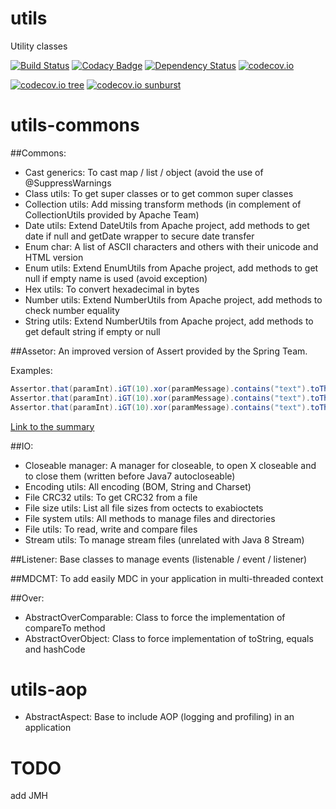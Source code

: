 # utils
Utility classes

[![Build Status](https://travis-ci.org/Gilandel/utils.svg?branch=develop)](https://travis-ci.org/Gilandel/utils)
[![Codacy Badge](https://api.codacy.com/project/badge/grade/e34c82e78aaf45a797721e62a7a31a0a)](https://www.codacy.com/app/gilles/utils)
[![Dependency Status](https://www.versioneye.com/user/projects/571407adfcd19a00415b1a84/badge.svg?style=flat)](https://www.versioneye.com/user/projects/571407adfcd19a00415b1a84)
[![codecov.io](https://codecov.io/github/Gilandel/utils/coverage.svg?branch=develop)](https://codecov.io/gh/Gilandel/utils/branch/develop)

[![codecov.io tree](https://codecov.io/gh/Gilandel/utils/branch/develop/graphs/tree.svg)](https://codecov.io/gh/Gilandel/utils/branch/develop)
[![codecov.io sunburst](https://codecov.io/gh/Gilandel/utils/branch/develop/graphs/sunburst.svg)](https://codecov.io/gh/Gilandel/utils/branch/develop)

# utils-commons
##Commons:
- Cast generics: To cast map / list / object (avoid the use of @SuppressWarnings
- Class utils: To get super classes or to get common super classes
- Collection utils: Add missing transform methods (in complement of CollectionUtils provided by Apache Team)
- Date utils: Extend DateUtils from Apache project, add methods to get date if null and getDate wrapper to secure date transfer
- Enum char: A list of ASCII characters and others with their unicode and HTML version
- Enum utils: Extend EnumUtils from Apache project, add methods to get null if empty name is used (avoid exception)
- Hex utils: To convert hexadecimal in bytes
- Number utils: Extend NumberUtils from Apache project, add methods to check number equality
- String utils: Extend NumberUtils from Apache project, add methods to get default string if empty or null

##Assetor:
An improved version of Assert provided by the Spring Team.

Examples:
```java
Assertor.that(paramInt).iGT(10).xor(paramMessage).contains("text").toThrow(); // -> if conditions are false, an IllegalArgumentException is thrown
Assertor.that(paramInt).iGT(10).xor(paramMessage).contains("text").toThrow(new MyException("invalid")); // -> if conditions are false, a MyException is thrown
Assertor.that(paramInt).iGT(10).xor(paramMessage).contains("text").toThrow((errors, parameters) -> new MyException("invalid")); // -> if conditions are false, a MyException is thrown
```

[Link to the summary](./utils-assertor#summary)

##IO:
- Closeable manager: A manager for closeable, to open X closeable and to close them (written before Java7 autocloseable)
- Encoding utils: All encoding (BOM, String and Charset)
- File CRC32 utils: To get CRC32 from a file
- File size utils: List all file sizes from octects to exabioctets
- File system utils: All methods to manage files and directories
- File utils: To read, write and compare files
- Stream utils: To manage stream files (unrelated with Java 8 Stream)

##Listener:
Base classes to manage events (listenable / event / listener)

##MDCMT:
To add easily MDC in your application in multi-threaded context

##Over:
- AbstractOverComparable: Class to force the implementation of compareTo method
- AbstractOverObject: Class to force implementation of toString, equals and hashCode

# utils-aop
- AbstractAspect: Base to include AOP (logging and profiling) in an application

# TODO

add JMH